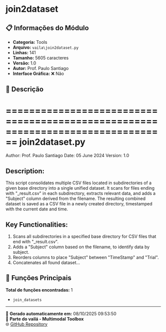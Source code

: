 # join2dataset

## 📋 Informações do Módulo

- **Categoria:** Tools
- **Arquivo:** `vaila\join2dataset.py`
- **Linhas:** 141
- **Tamanho:** 5605 caracteres
- **Versão:** 1.0
- **Autor:** Prof. Paulo Santiago
- **Interface Gráfica:** ❌ Não

## 📖 Descrição


================================================================================
join2dataset.py
================================================================================
Author: Prof. Paulo Santiago
Date: 05 June 2024
Version: 1.0

Description:
------------
This script consolidates multiple CSV files located in subdirectories of a given
base directory into a single unified dataset. It scans for files ending with
"_result.csv" in each subdirectory, extracts relevant data, and adds a "Subject"
column derived from the filename. The resulting combined dataset is saved as a
CSV file in a newly created directory, timestamped with the current date and time.

Key Functionalities:
---------------------
1. Scans all subdirectories in a specified base directory for CSV files that
   end with "_result.csv".
2. Adds a "Subject" column based on the filename, to identify data by subject.
3. Reorders columns to place "Subject" between "TimeStamp" and "Trial".
4. Concatenates all found dataset...

## 🔧 Funções Principais

**Total de funções encontradas:** 1

- `join_datasets`




---

📅 **Gerado automaticamente em:** 08/10/2025 09:53:50  
🔗 **Parte do vailá - Multimodal Toolbox**  
🌐 [GitHub Repository](https://github.com/vaila-multimodaltoolbox/vaila)
